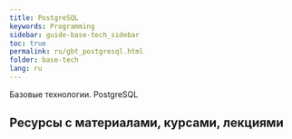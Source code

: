 ```yaml
---
title: PostgreSQL
keywords: Programming
sidebar: guide-base-tech_sidebar
toc: true
permalink: ru/gbt_postgresql.html
folder: base-tech
lang: ru
---
```


Базовые технологии.
PostgreSQL

## Ресурсы с материалами, курсами, лекциями
